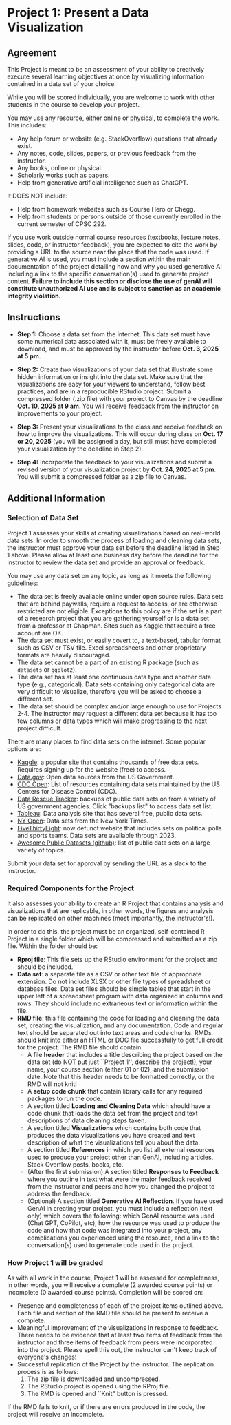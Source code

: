 # Project 1: Present a Data Visualization

## Agreement

This Project is meant to be an assessment of your ability to creatively execute several learning objectives at once by visualizing information contained in a data set of your choice.  

While you will be scored individually, you are welcome to work with other students in the course to develop your project.

You may use any resource, either online or physical, to complete the work. This includes:

 - Any help forum or website (e.g. StackOverflow) questions that already exist.
 - Any notes, code, slides, papers, or previous feedback from the instructor.
 - Any books, online or physical.
 - Scholarly works such as papers.
 - Help from generative artificial intelligence such as ChatGPT.

It DOES NOT include:

 - Help from homework websites such as Course Hero or Chegg.
 - Help from students or persons outside of those currently enrolled in the current semester of CPSC 292. 

If you use work outside normal course resources (textbooks, lecture notes, slides, code, or instructor feedback), you are expected to cite the work by providing a URL to the source near the place that the code was used. If generative AI is used, you must include a section within the main documentation of the project detailing how and why you used generative AI including a link to the specific conversation(s) used to generate project content. __Failure to include this section or disclose the use of genAI will constitute unauthorized AI use and is subject to sanction as an academic integrity violation.__

## Instructions

 - __Step 1:__ Choose a data set from the internet. This data set must have some numerical data associated with it, must be freely available to download, and must be approved by the instructor before __Oct. 3, 2025 at 5 pm__.

 - __Step 2:__ Create *two* visualizations of your data set that illustrate some hidden information or insight into the data set. Make sure that the visualizations are easy for your viewers to understand, follow best practices, and are in a reproducible RStudio project. Submit a compressed folder (.zip file) with your project to Canvas by the deadline __Oct. 10, 2025 at 9 am__. You will receive feedback from the instructor on improvements to your project. 

 - __Step 3:__ Present your visualizations to the class and receive feedback on how to improve the visualizations. This will occur during class on __Oct. 17 or 20, 2025__ (you will be assigned a day, but still must have completed your visualization by the deadline in Step 2).  

 - __Step 4:__ Incorporate the feedback to your visualizations and submit a revised version of your visualization project by __Oct. 24, 2025 at 5 pm__. You will submit a compressed folder as a zip file to Canvas.


## Additional Information

### Selection of Data Set

Project 1 assesses your skills at creating visualizations based on real-world data sets. In order to smooth the process of loading and cleaning data sets, the instructor must approve your data set before the deadline listed in Step 1 above. Please allow at least one business day before the deadline for the instructor to review the data set and provide an approval or feedback. 

You may use any data set on any topic, as long as it meets the following guidelines: 

  - The data set is freely available online under open source rules. Data sets that are behind paywalls, require a request to access, or are otherwise restricted are not eligible. Exceptions to this policy are if the set is a part of a research project that you are gathering yourself or is a data set from a professor at Chapman. Sites such as Kaggle that require a free account are OK. 
  - The data set must exist, or easily covert to, a text-based, tabular format such as CSV or TSV file. Excel spreadsheets and other proprietary formats are heavily discouraged. 
  - The data set cannot be a part of an existing R package (such as `datasets` or `ggplot2`). 
  - The data set has at least one continuous data type and another data type (e.g., categorical). Data sets containing only categorical data are very difficult to visualize, therefore you will be asked to choose a different set. 
  - The data set should be complex and/or large enough to use for Projects 2-4. The instructor may request a different data set because it has too few columns or data types which will make progressing to the next project difficult.
  
There are many places to find data sets on the internet. Some popular options are: 

  - [Kaggle](https://www.kaggle.com/datasets): a popular site that contains thousands of free data sets. Requires signing up for the website (free) to access. 
  - [Data.gov](https://data.gov/): Open data sources from the US Government.
  - [CDC Open](https://open.cdc.gov/data.html): List of resources containing data sets maintained by the US Centers for Disease Control (CDC).
  - [Data Rescue Tracker](https://www.datarescueproject.org/data-rescue-tracker/): backups of public data sets on from a variety of US government agencies. Click "backups list" to access data set list.
  - [Tableau](https://www.tableau.com/learn/articles/free-public-data-sets): Data analysis site that has several free, public data sets.
  - [NY Open](https://open.nytimes.com/subpage/data): Data sets from the New York Times. 
  - [FiveThirtyEight](https://data.fivethirtyeight.com/): now defunct website that includes sets on political polls and sports teams. Data sets are available through 2023.
  - [Awesome Public Datasets (github)](https://github.com/awesomedata/awesome-public-datasets): list of public data sets on a large variety of topics. 
  

Submit your data set for approval by sending the URL as a slack to the instructor. 
  

### Required Components for the Project

It also assesses your ability to create an R Project that contains analysis and visualizations that are replicable, in other words, the figures and analysis can be replicated on other machines (most importantly, the instructor's!).

In order to do this, the project must be an organized, self-contained R Project in a single folder which will be compressed and submitted as a zip file. Within the folder should be:

  - __Rproj file__: This file sets up the RStudio environment for the project and should be included.
  - __Data set__: a separate file as a CSV or other text file of appropriate extension. Do not include XLSX or other file types of spreadsheet or database files. Data set files should be simple tables that start in the upper left of a spreadsheet program with data organized in columns and rows. They should include no extraneous text or information within the file.
  - __RMD file__: this file containing the code for loading and cleaning the data set, creating the visualization, and any documentation. Code and regular text should be separated out into text areas and code chunks. RMDs should knit into either an HTML or DOC file successfully to get full credit for the project.  The RMD file should contain: 
    - A file __header__ that includes a title describing the project based on the data set (do NOT put just ``Project 1'', describe the project!), your name, your course section (either 01 or 02), and the submission date. Note that this header needs to be formatted correctly, or the RMD will not knit!
    - A __setup code chunk__ that contain library calls for any required packages to run the code.
    - A section titled __Loading and Cleaning Data__ which should have a code chunk that loads the data set from the project and text descriptions of data cleaning steps taken.
    - A section titled __Visualizations__ which contains both code that produces the data visualizations you have created and text description of what the visualizations tell you about the data. 
    - A section titled __References__ in which you list all external resources used to produce your project other than GenAI, including articles, Stack Overflow posts, books, etc.
    - (After the first submission) A section titled __Responses to Feedback__ where you outline in text what were the major feedback received from the instructor and peers and how you changed the project to address the feedback. 
    - (Optional) A section titled __Generative AI Reflection__. If you have used GenAI in creating your project, you must include a reflection (text only) which covers the following: which GenAI resource was used (Chat GPT, CoPilot, etc), how the resource was used to produce the code and how that code was integrated into your project, any complications you experienced using the resource, and a link to the conversation(s) used to generate code used in the project. 
    

### How Project 1 will be graded 

As with all work in the course, Project 1 will be assessed for completeness, in other words, you will receive a complete (2 awarded course points) or incomplete (0 awarded course points). Completion will be scored on: 

 - Presence and completeness of each of the project items outlined above. Each file and section of the RMD file should be present to receive a complete. 
 - Meaningful improvement of the visualizations in response to feedback. There needs to be evidence that at least two items of feedback from the instructor and three items of feedback from peers were incorporated into the project. Please spell this out, the instructor can't keep track of everyone's changes!
 - Successful replication of the Project by the instructor. The replication process is as follows: 
    1. The zip file is downloaded and uncompressed. 
    2. The RStudio project is opened using the RProj file. 
    3. The RMD is opened and ``Knit" button is pressed.

If the RMD fails to knit, or if there are errors produced in the code, the project will receive an incomplete.